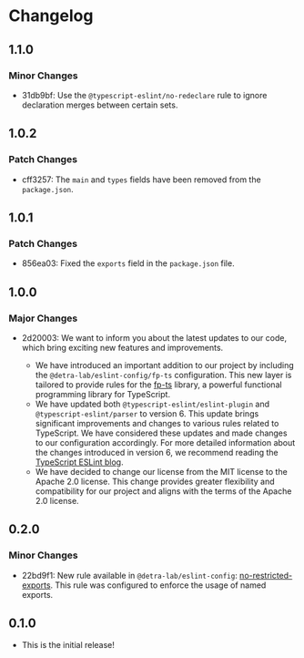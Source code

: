 # Changelog

## 1.1.0

### Minor Changes

- 31db9bf: Use the `@typescript-eslint/no-redeclare` rule to ignore declaration merges between certain sets.

## 1.0.2

### Patch Changes

- cff3257: The `main` and `types` fields have been removed from the `package.json`.

## 1.0.1

### Patch Changes

- 856ea03: Fixed the `exports` field in the `package.json` file.

## 1.0.0

### Major Changes

- 2d20003: We want to inform you about the latest updates to our code, which bring exciting new features and improvements.

  - We have introduced an important addition to our project by including the `@detra-lab/eslint-config/fp-ts` configuration. This new layer is tailored to provide rules for the [fp-ts](https://gcanti.github.io/fp-ts/) library, a powerful functional programming library for TypeScript.
  - We have updated both `@typescript-eslint/eslint-plugin` and `@typescript-eslint/parser` to version 6. This update brings significant improvements and changes to various rules related to TypeScript. We have considered these updates and made changes to our configuration accordingly. For more detailed information about the changes introduced in version 6, we recommend reading the [TypeScript ESLint blog](https://typescript-eslint.io/blog/announcing-typescript-eslint-v6/).
  - We have decided to change our license from the MIT license to the Apache 2.0 license. This change provides greater flexibility and compatibility for our project and aligns with the terms of the Apache 2.0 license.

## 0.2.0

### Minor Changes

- 22bd9f1: New rule available in `@detra-lab/eslint-config`: [no-restricted-exports](https://eslint.org/docs/latest/rules/no-restricted-exports#options). This rule was configured to enforce the usage of named exports.

## 0.1.0

- This is the initial release!
